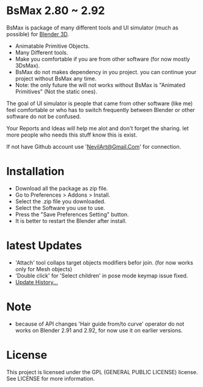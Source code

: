
# BsMax 2.80 ~ 2.92

BsMax is package of many different tools and UI simulator (much as possible) for [Blender 3D](https://www.blender.org/).

* Animatable Primitive Objects.
* Many Different tools.
* Make you comfortable if you are from other software (for now mostly 3DsMax).
* BsMax do not makes dependency in you project. you can continue your project without BsMax any time.
* Note: the only future the will not works without BsMax is "Animated Primitives" (Not the static ones).

The goal of UI simulator is people that came from other software (like me) feel comfortable or who has to switch frequently between Blender or other software do not be confused.

Your Reports and Ideas will help me alot and don't forget the sharing. let more people who needs this stuff know this is exist.

If not have Github account use 'NevilArt@Gmail.Com' for connection.

# Installation

* Download all the package as zip file.
* Go to Preferences > Addons > Install.
* Select the .zip file you downloaded.
* Select the Software you use to use.
* Press the "Save Preferences Setting" button.
* It is better to restart the Blender after install.

# latest Updates

* 'Attach' tool collaps target objects modifiers befor join. (for now works only for Mesh objects)
* 'Double click' for 'Select children' in pose mode keymap issue fixed.
* [Update History...](https://github.com/NevilArt/BsMax_2_80/blob/master/HISTORY.TXT)

# Note

* because of API changes 'Hair guide from/to curve' operator do not works on Blender 2.91 and 2.92, for now use it on earlier versions.

# License

This project is licensed under the GPL (GENERAL PUBLIC LICENSE) license. See LICENSE for more information.
